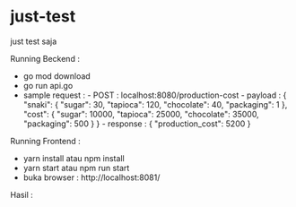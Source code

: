 # just-test
just test saja

Running Beckend :
 - go mod download
 - go run api.go
 - sample request : 
        - POST : localhost:8080/production-cost
            - payload :
                    {
                        "snaki": {
                            "sugar": 30,
                            "tapioca": 120,
                            "chocolate": 40,
                            "packaging": 1
                        },
                        "cost": {
                            "sugar": 10000,
                            "tapioca": 25000,
                            "chocolate": 35000,
                            "packaging": 500
                        }
                    }
            - response : 
                    {
                        "production_cost": 5200
                    }



Running Frontend :
 - yarn install atau npm install
 - yarn start atau npm run start
 - buka browser :  http://localhost:8081/ 


Hasil :

